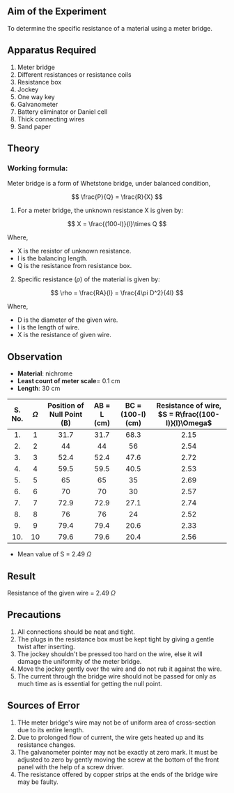 ## Aim of the Experiment 
To determine the specific resistance of a material using a meter bridge.

## Apparatus Required
1. Meter bridge 
2. Different resistances or resistance coils
3. Resistance box 
4. Jockey 
5. One way key
6. Galvanometer 
7. Battery eliminator or Daniel cell
8. Thick connecting wires 
9. Sand paper 

## Theory 
### Working formula: 
Meter bridge is a form of Whetstone bridge, under balanced condition,

$$
\frac{P}{Q} = \frac{R}{X}
$$

1. For a meter bridge, the unknown resistance X is given by: 

$$
X = \frac{(100-l)}{l}\times Q
$$

Where, 
- X is the resistor of unknown resistance. 
- l is the balancing length. 
- Q is the resistance from resistance box. 

2. Specific resistance $(\rho)$ of the material is given by: 

$$
\rho = \frac{RA}{l} = \frac{4\pi D^2}{4l}
$$

Where, 
- D is the diameter of the given wire. 
- l is the length of wire. 
- X is the resistance of given wire. 

## Observation 
- **Material**: nichrome 
- **Least count of meter scale**= 0.1 cm 
- **Length**: 30 cm 

| S. No. | $\Omega$ | Position of Null Point (B) | AB = L (cm) | BC = (100-l) (cm) | Resistance of wire, $S = R\frac{(100-l)}{l}\Omega$ | 
|:-:|:-:|:-:|:-:|:-:|:-:|
| 1. | 1 | 31.7 | 31.7 | 68.3 | 2.15 | 
| 2. | 2 | 44 | 44 | 56 | 2.54 | 
| 3. | 3 | 52.4 | 52.4 | 47.6 | 2.72 | 
| 4. | 4 | 59.5 | 59.5 | 40.5 | 2.53 | 
| 5. | 5 | 65 | 65 | 35 | 2.69 | 
| 6. | 6 | 70 | 70 | 30 | 2.57 | 
| 7. | 7 | 72.9 | 72.9 | 27.1 | 2.74 | 
| 8. | 8 | 76 | 76 | 24 | 2.52 | 
| 9. | 9 | 79.4 | 79.4 | 20.6 | 2.33 | 
| 10. | 10 | 79.6 | 79.6 | 20.4 | 2.56 | 

- Mean value of S = 2.49 $\Omega$

## Result 
Resistance of the given wire = 2.49 $\Omega$

## Precautions 
1. All connections should be neat and tight. 
2. The plugs in the resistance box must be kept tight by giving a gentle twist after inserting. 
3. The jockey shouldn't be pressed too hard on the wire, else it will damage the uniformity of the meter bridge.
4. Move the jockey gently over the wire and do not rub it against the wire. 
5. The current through the bridge wire should not be passed for only as much time as is essential for getting the null point. 

## Sources of Error 
1. THe meter bridge's wire may not be of uniform area of cross-section due to its entire length. 
2. Due to prolonged flow of current, the wire gets heated up and its resistance changes. 
3. The galvanometer pointer may not be exactly at zero mark. It must be adjusted to zero by gently moving the screw at the bottom of the front panel with the help of a screw driver. 
4. The resistance offered by copper strips at the ends of the bridge wire may be faulty.